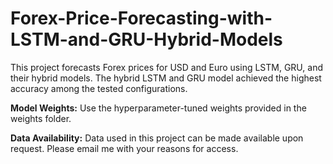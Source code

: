 # Forex-Price-Forecasting-with-LSTM-and-GRU-Hybrid-Models

This project forecasts Forex prices for USD and Euro using LSTM, GRU, and their hybrid models. The hybrid LSTM and GRU model achieved the highest accuracy among the tested configurations. 

**Model Weights:** Use the hyperparameter-tuned weights provided in the weights folder.

**Data Availability:** Data used in this project can be made available upon request. Please email me with your reasons for access.

